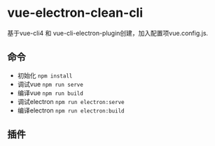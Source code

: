 # vue-electron-clean-cli
基于vue-cli4 和 vue-cli-electron-plugin创建，加入配置项vue.config.js.

## 命令

- 初始化 `npm install`
- 调试vue `npm run serve`
- 编译vue `npm run build`
- 调试electron `npm run electron:serve`
- 编译electron `npm run electron:build`

## 插件




